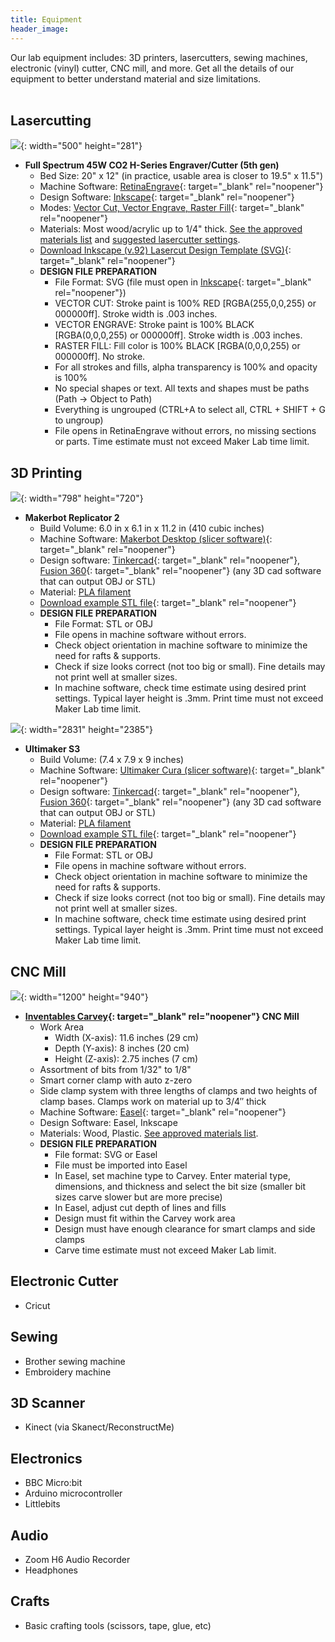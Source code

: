 ```yaml
---
title: Equipment
header_image:
---
```


Our lab equipment includes: 3D printers, lasercutters, sewing machines, electronic (vinyl) cutter, CNC mill, and more. Get all the details of our equipment to better understand material and size limitations.<br>&nbsp;

## Lasercutting

![](/uploads/equipment/full-spectrum-laser-h-series-20-x-12-laser-cutter-orig.jpg){: width="500" height="281"}

* **Full Spectrum 45W CO2 H-Series Engraver/Cutter (5th gen)**
  * Bed Size: 20" x 12" (in practice, usable area is closer to 19.5" x 11.5")
  * Machine Software: [RetinaEngrave](http://laser101.fslaser.com/RetinaEngrave){: target="_blank" rel="noopener"}
  * Design Software: [Inkscape](http://inkscape.org){: target="_blank" rel="noopener"}
  * Modes: [Vector Cut, Vector Engrave, Raster Fill](https://lasercuttingsheffield.wordpress.com/engraving-and-cutting/){: target="_blank" rel="noopener"}
  * Materials: Most wood/acrylic up to 1/4" thick. [See the approved materials list](materials#approved-lasercutter-materials) and [suggested lasercutter settings](materials#suggested-lasercutter-settings).
  * [Download Inkscape (v.92) Lasercut Design Template (SVG)](https://raw.githubusercontent.com/cplmakerlab/general/master/templates/cplmakerlab-lasercut-template-inkscape-v92.svg){: target="_blank" rel="noopener"}
  * **DESIGN FILE PREPARATION**
    * File Format: SVG (file must open in [Inkscape](http://inkscape.org/){: target="_blank" rel="noopener"})
    * VECTOR CUT: Stroke paint is 100% RED \[RGBA(255,0,0,255) or 000000ff\]. Stroke width is .003 inches.
    * VECTOR ENGRAVE: Stroke paint is 100% BLACK \[RGBA(0,0,0,255) or 000000ff\]. Stroke width is .003 inches.
    * RASTER FILL: Fill color is 100% BLACK \[RGBA(0,0,0,255) or 000000ff\]. No stroke.
    * For all strokes and fills, alpha transparency is 100% and opacity is 100%
    * No special shapes or text. All texts and shapes must be paths (Path -&gt; Object to Path)
    * Everything is ungrouped (CTRL+A to select all, CTRL + SHIFT + G to ungroup)
    * File opens in RetinaEngrave without errors, no missing sections or parts. Time estimate must not exceed Maker Lab time limit.&nbsp;

## 3D Printing

![](/uploads/equipment/makerbot-replicator2b.jpg){: width="798" height="720"}

* **Makerbot Replicator 2**
  * Build Volume: 6.0 in x 6.1 in x 11.2 in (410 cubic inches)
  * Machine Software: [Makerbot Desktop (slicer software)](https://support.makerbot.com/troubleshooting/makerbot-desktop-software/software-download/download_12190){: target="_blank" rel="noopener"}
  * Design software: [Tinkercad](http://tinkercad.com){: target="_blank" rel="noopener"}, [Fusion 360](https://www.autodesk.com/products/fusion-360/personal){: target="_blank" rel="noopener"} (any 3D cad software that can output OBJ or STL)
  * Material: [PLA filament](materials)
  * [Download example STL file](https://cdn.thingiverse.com/assets/94/00/bf/48/20/Harold-Washington-CPLMakerLab.stl){: target="_blank" rel="noopener"}
  * **DESIGN FILE PREPARATION**
    * File Format: STL or OBJ
    * File opens in machine software without errors.
    * Check object orientation in machine software to minimize the need for rafts & supports.
    * Check if size looks correct (not too big or small). Fine details may not print well at smaller sizes.
    * In machine software, check time estimate using desired print settings. Typical layer height is .3mm. Print time must not exceed Maker Lab time limit.&nbsp;

![](/uploads/equipment/ultimaker-s3-front.jpg){: width="2831" height="2385"}

* **Ultimaker S3**
  * Build Volume: (7.4 x 7.9 x 9 inches)&nbsp;
  * Machine Software: [Ultimaker Cura (slicer software)](https://ultimaker.com/software/ultimaker-cura){: target="_blank" rel="noopener"}
  * Design software: [Tinkercad](http://tinkercad.com){: target="_blank" rel="noopener"}, [Fusion 360](https://www.autodesk.com/products/fusion-360/personal){: target="_blank" rel="noopener"} (any 3D cad software that can output OBJ or STL)
  * Material: [PLA filament](materials)
  * [Download example STL file](https://cdn.thingiverse.com/assets/94/00/bf/48/20/Harold-Washington-CPLMakerLab.stl){: target="_blank" rel="noopener"}
  * **DESIGN FILE PREPARATION**
    * File Format: STL or OBJ
    * File opens in machine software without errors.
    * Check object orientation in machine software to minimize the need for rafts & supports.
    * Check if size looks correct (not too big or small). Fine details may not print well at smaller sizes.
    * In machine software, check time estimate using desired print settings. Typical layer height is .3mm. Print time must not exceed Maker Lab time limit.&nbsp;

## CNC Mill

![](/uploads/equipment/carvey.jpg){: width="1200" height="940"}

* **[Inventables Carvey](https://www.inventables.com/technologies/carvey){: target="_blank" rel="noopener"} CNC Mill**
  * Work Area
    * Width (X-axis): 11.6 inches (29 cm)
    * Depth (Y-axis): 8 inches (20 cm)
    * Height (Z-axis): 2.75 inches (7 cm)
  * Assortment of bits from 1/32" to 1/8"
  * Smart corner clamp with auto z-zero
  * Side clamp system with three lengths of clamps and two heights of clamp bases. Clamps work on material up to 3/4″ thick
  * Machine Software: [Easel](https://easel.inventables.com){: target="_blank" rel="noopener"}
  * Design Software: Easel, Inkscape
  * Materials: Wood, Plastic. [See approved materials list](materials).
  * **DESIGN FILE PREPARATION**
    * File format: SVG or Easel
    * File must be imported into Easel
    * In Easel, set machine type to Carvey. Enter material type, dimensions, and thickness and select the bit size (smaller bit sizes carve slower but are more precise)
    * In Easel, adjust cut depth of lines and fills
    * Design must fit within the Carvey work area
    * Design must have enough clearance for smart clamps and side clamps
    * Carve time estimate must not exceed Maker Lab limit.

## Electronic Cutter

* Cricut

## Sewing

* Brother sewing machine
* Embroidery machine

## 3D Scanner

* Kinect (via Skanect/ReconstructMe)

## Electronics

* BBC Micro:bit
* Arduino microcontroller
* Littlebits

## Audio

* Zoom H6 Audio Recorder
* Headphones

## Crafts

* Basic crafting tools (scissors, tape, glue, etc)